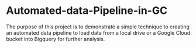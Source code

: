 # Automated-data-Pipeline-in-GC
The purpose of this project is to demonstrate a simple technique to creating an automated data pipeline to load data from a local drive or a Google Cloud bucket into Bigquery for further analysis.    
